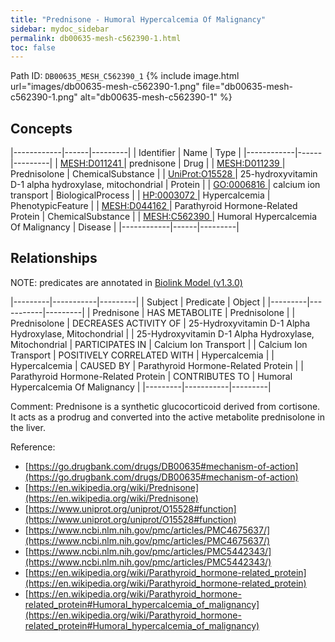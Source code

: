 ```yaml
---
title: "Prednisone - Humoral Hypercalcemia Of Malignancy"
sidebar: mydoc_sidebar
permalink: db00635-mesh-c562390-1.html
toc: false 
---
```



Path ID: `DB00635_MESH_C562390_1`
{% include image.html url="images/db00635-mesh-c562390-1.png" file="db00635-mesh-c562390-1.png" alt="db00635-mesh-c562390-1" %}

## Concepts

|------------|------|---------|
| Identifier | Name | Type    |
|------------|------|---------|
| <a href="https://identifiers.org/MESH:D011241">MESH:D011241 </a> | prednisone | Drug |
| <a href="https://identifiers.org/MESH:D011239">MESH:D011239 </a> | Prednisolone | ChemicalSubstance |
| <a href="https://identifiers.org/UniProt:O15528">UniProt:O15528 </a> | 25-hydroxyvitamin D-1 alpha hydroxylase, mitochondrial | Protein |
| <a href="https://identifiers.org/GO:0006816">GO:0006816 </a> | calcium ion transport | BiologicalProcess |
| <a href="https://identifiers.org/HP:0003072">HP:0003072 </a> | Hypercalcemia | PhenotypicFeature |
| <a href="https://identifiers.org/MESH:D044162">MESH:D044162 </a> | Parathyroid Hormone-Related Protein | ChemicalSubstance |
| <a href="https://identifiers.org/MESH:C562390">MESH:C562390 </a> | Humoral Hypercalcemia Of Malignancy | Disease |
|------------|------|---------|

## Relationships


NOTE: predicates are annotated in <a href="https://github.com/biolink/biolink-model/releases/tag/v1.3.0">Biolink Model (v1.3.0)</a>

|---------|-----------|---------|
| Subject | Predicate | Object  |
|---------|-----------|---------|
| Prednisone | HAS METABOLITE | Prednisolone |
| Prednisolone | DECREASES ACTIVITY OF | 25-Hydroxyvitamin D-1 Alpha Hydroxylase, Mitochondrial |
| 25-Hydroxyvitamin D-1 Alpha Hydroxylase, Mitochondrial | PARTICIPATES IN | Calcium Ion Transport |
| Calcium Ion Transport | POSITIVELY CORRELATED WITH | Hypercalcemia |
| Hypercalcemia | CAUSED BY | Parathyroid Hormone-Related Protein |
| Parathyroid Hormone-Related Protein | CONTRIBUTES TO | Humoral Hypercalcemia Of Malignancy |
|---------|-----------|---------|

Comment: Prednisone is a synthetic glucocorticoid derived from cortisone. It acts as a prodrug and converted into the active metabolite prednisolone in the liver.

Reference: 
  - [https://go.drugbank.com/drugs/DB00635#mechanism-of-action](https://go.drugbank.com/drugs/DB00635#mechanism-of-action)
  - [https://en.wikipedia.org/wiki/Prednisone](https://en.wikipedia.org/wiki/Prednisone)
  - [https://www.uniprot.org/uniprot/O15528#function](https://www.uniprot.org/uniprot/O15528#function)
  - [https://www.ncbi.nlm.nih.gov/pmc/articles/PMC4675637/](https://www.ncbi.nlm.nih.gov/pmc/articles/PMC4675637/)
  - [https://www.ncbi.nlm.nih.gov/pmc/articles/PMC5442343/](https://www.ncbi.nlm.nih.gov/pmc/articles/PMC5442343/)
  - [https://en.wikipedia.org/wiki/Parathyroid_hormone-related_protein](https://en.wikipedia.org/wiki/Parathyroid_hormone-related_protein)
  - [https://en.wikipedia.org/wiki/Parathyroid_hormone-related_protein#Humoral_hypercalcemia_of_malignancy](https://en.wikipedia.org/wiki/Parathyroid_hormone-related_protein#Humoral_hypercalcemia_of_malignancy)
